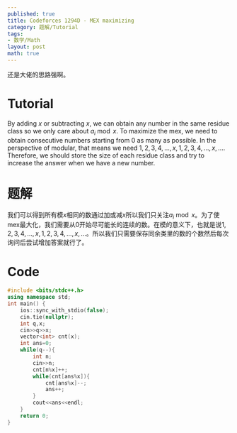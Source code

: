 ```yaml
---
published: true
title: Codeforces 1294D - MEX maximizing
category: 题解/Tutorial
tags: 
- 数学/Math
layout: post
math: true
---
```

还是大佬的思路强啊。
<!-- more -->

# Tutorial

By adding $x$ or subtracting $x$, we can obtain any number in the same residue class so we only care about $a_i\bmod x$. To maximize the mex, we need to obtain consecutive numbers starting from 0 as many as possible. In the perspective of modular, that means we need $1,2,3,4,\dots,x,1,2,3,4,\dots,x,\dots$. Therefore, we should store the size of each residue class and try to increase the answer when we have a new number.

# 题解

我们可以得到所有模$x$相同的数通过加或减$x$所以我们只关注$a_i\bmod x$。为了使mex最大化，我们需要从0开始尽可能长的连续的数。在模的意义下，也就是说$1,2,3,4,\dots,x,1,2,3,4,\dots,x,\dots$。所以我们只需要保存同余类里的数的个数然后每次询问后尝试增加答案就行了。

# Code
```cpp
#include <bits/stdc++.h>
using namespace std;
int main() {
    ios::sync_with_stdio(false);
    cin.tie(nullptr);
	int q,x;
	cin>>q>>x;
	vector<int> cnt(x);
	int ans=0;
	while(q--){
		int n;
		cin>>n;
		cnt[n%x]++;
		while(cnt[ans%x]){
			cnt[ans%x]--;
			ans++;
		}
		cout<<ans<<endl;
	}
    return 0;
}
```